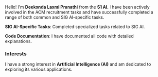 
Hello! I'm **Deekonda Laxmi Pranathi** from the **S1 AI**. I have been actively involved in the ACM recruitment tasks and have successfully completed a range of both common and SIG AI-specific tasks.

**SIG AI-Specific Tasks**: Completed specialized tasks related to SIG AI.

**Code Documentation**: I have documented all code with detailed explanations.

### Interests

I have a strong interest in **Artificial Intelligence (AI)** and am dedicated to exploring its various applications.
